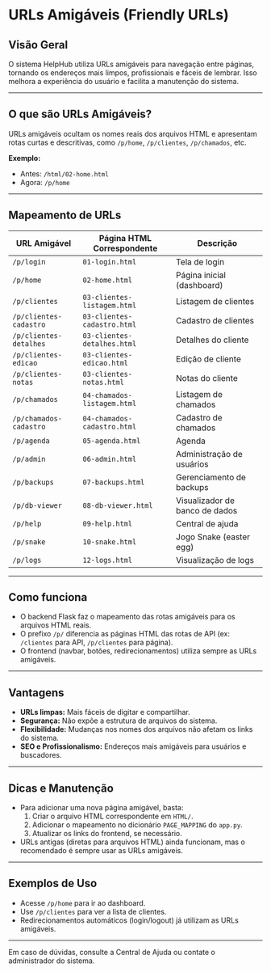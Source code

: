 # URLs Amigáveis (Friendly URLs)

## Visão Geral

O sistema HelpHub utiliza URLs amigáveis para navegação entre páginas, tornando os endereços mais limpos, profissionais e fáceis de lembrar. Isso melhora a experiência do usuário e facilita a manutenção do sistema.

---

## O que são URLs Amigáveis?

URLs amigáveis ocultam os nomes reais dos arquivos HTML e apresentam rotas curtas e descritivas, como `/p/home`, `/p/clientes`, `/p/chamados`, etc.

**Exemplo:**
- Antes: `/html/02-home.html`
- Agora: `/p/home`

---

## Mapeamento de URLs

| URL Amigável      | Página HTML Correspondente         | Descrição                       |
|-------------------|------------------------------------|----------------------------------|
| `/p/login`        | `01-login.html`                    | Tela de login                    |
| `/p/home`         | `02-home.html`                     | Página inicial (dashboard)       |
| `/p/clientes`     | `03-clientes-listagem.html`         | Listagem de clientes             |
| `/p/clientes-cadastro` | `03-clientes-cadastro.html`     | Cadastro de clientes             |
| `/p/clientes-detalhes` | `03-clientes-detalhes.html`     | Detalhes do cliente              |
| `/p/clientes-edicao`   | `03-clientes-edicao.html`       | Edição de cliente                |
| `/p/clientes-notas`    | `03-clientes-notas.html`        | Notas do cliente                 |
| `/p/chamados`     | `04-chamados-listagem.html`         | Listagem de chamados             |
| `/p/chamados-cadastro` | `04-chamados-cadastro.html`     | Cadastro de chamados             |
| `/p/agenda`       | `05-agenda.html`                   | Agenda                           |
| `/p/admin`        | `06-admin.html`                    | Administração de usuários        |
| `/p/backups`      | `07-backups.html`                  | Gerenciamento de backups         |
| `/p/db-viewer`    | `08-db-viewer.html`                | Visualizador de banco de dados   |
| `/p/help`         | `09-help.html`                     | Central de ajuda                 |
| `/p/snake`        | `10-snake.html`                    | Jogo Snake (easter egg)          |
| `/p/logs`         | `12-logs.html`                     | Visualização de logs             |

---

## Como funciona

- O backend Flask faz o mapeamento das rotas amigáveis para os arquivos HTML reais.
- O prefixo `/p/` diferencia as páginas HTML das rotas de API (ex: `/clientes` para API, `/p/clientes` para página).
- O frontend (navbar, botões, redirecionamentos) utiliza sempre as URLs amigáveis.

---

## Vantagens

- **URLs limpas:** Mais fáceis de digitar e compartilhar.
- **Segurança:** Não expõe a estrutura de arquivos do sistema.
- **Flexibilidade:** Mudanças nos nomes dos arquivos não afetam os links do sistema.
- **SEO e Profissionalismo:** Endereços mais amigáveis para usuários e buscadores.

---

## Dicas e Manutenção

- Para adicionar uma nova página amigável, basta:
  1. Criar o arquivo HTML correspondente em `HTML/`.
  2. Adicionar o mapeamento no dicionário `PAGE_MAPPING` do `app.py`.
  3. Atualizar os links do frontend, se necessário.
- URLs antigas (diretas para arquivos HTML) ainda funcionam, mas o recomendado é sempre usar as URLs amigáveis.

---

## Exemplos de Uso

- Acesse `/p/home` para ir ao dashboard.
- Use `/p/clientes` para ver a lista de clientes.
- Redirecionamentos automáticos (login/logout) já utilizam as URLs amigáveis.

---

Em caso de dúvidas, consulte a Central de Ajuda ou contate o administrador do sistema. 